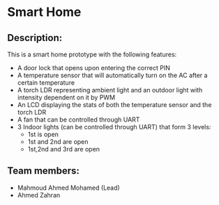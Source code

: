 # Smart Home
## Description:
This is a smart home prototype with the following features:
- A door lock that opens upon entering the correct PIN
- A temperature sensor that will automatically turn on the AC after a certain temperature
- A torch LDR representing ambient light and an outdoor light with intensity dependent on it by PWM
- An LCD displaying the stats of both the temperature sensor and the torch LDR
- A fan that can be controlled through UART
- 3 Indoor lights (can be controlled through UART) that form 3 levels:
  - 1st is open
  - 1st and 2nd are open
  - 1st,2nd and 3rd are open

## Team members:
* Mahmoud Ahmed Mohamed (Lead)
* Ahmed Zahran




